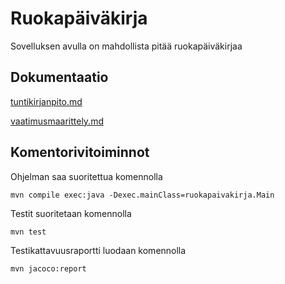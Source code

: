 # Ruokapäiväkirja
Sovelluksen avulla on mahdollista pitää ruokapäiväkirjaa 

## Dokumentaatio
[tuntikirjanpito.md](https://github.com/Jarkkorm/ot-harjoitustyo/blob/master/tuntikirjanpito.md)

[vaatimusmaarittely.md](https://github.com/Jarkkorm/ot-harjoitustyo/blob/master/vaatimusmaarittely.md)

## Komentorivitoiminnot

Ohjelman saa suoritettua komennolla

```
mvn compile exec:java -Dexec.mainClass=ruokapaivakirja.Main
```

Testit suoritetaan komennolla

```
mvn test
```

Testikattavuusraportti luodaan komennolla

```
mvn jacoco:report
```
